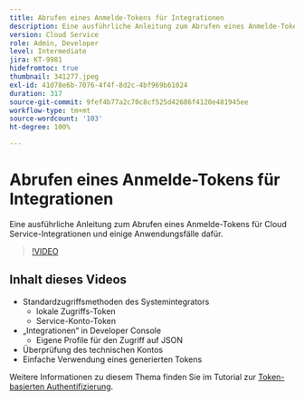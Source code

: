 ```yaml
---
title: Abrufen eines Anmelde-Tokens für Integrationen
description: Eine ausführliche Anleitung zum Abrufen eines Anmelde-Tokens für Cloud Service-Integrationen und einige Anwendungsfälle dafür.
version: Cloud Service
role: Admin, Developer
level: Intermediate
jira: KT-9981
hidefromtoc: true
thumbnail: 341277.jpeg
exl-id: 41d78e6b-7076-4f4f-8d2c-4bf969b61024
duration: 317
source-git-commit: 9fef4b77a2c70c8cf525d42686f4120e481945ee
workflow-type: tm+mt
source-wordcount: '103'
ht-degree: 100%

---
```


# Abrufen eines Anmelde-Tokens für Integrationen

Eine ausführliche Anleitung zum Abrufen eines Anmelde-Tokens für Cloud Service-Integrationen und einige Anwendungsfälle dafür.

>[!VIDEO](https://video.tv.adobe.com/v/341277?quality=12&learn=on)

## Inhalt dieses Videos

+ Standardzugriffsmethoden des Systemintegrators
   + lokale Zugriffs-Token
   + Service-Konto-Token
+ „Integrationen“ in Developer Console
   + Eigene Profile für den Zugriff auf JSON
+ Überprüfung des technischen Kontos
+ Einfache Verwendung eines generierten Tokens

Weitere Informationen zu diesem Thema finden Sie im Tutorial zur [Token-basierten Authentifizierung](/help/headless-tutorial/authentication/overview.md).
